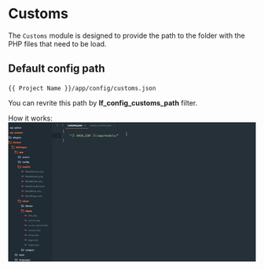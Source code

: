 Customs
===

The `Customs` module is designed to provide the path to the folder with the PHP files that need to be load.

Default config path
---
`{{ Project Name }}/app/config/customs.json`

You can revrite this path by __lf\_config\_customs\_path__ filter.

How it works: ![Deregister Scripts](images/customs.gif)
